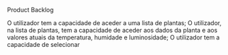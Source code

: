 Product Backlog

O utilizador tem a capacidade de aceder a uma lista de plantas;
O utilizador, na lista de plantas, tem a capacidade de aceder aos dados da planta e aos valores atuais da temperatura, humidade e luminosidade;
O utilizador tem a capacidade de selecionar
